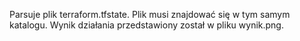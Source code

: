 Parsuje plik terraform.tfstate. Plik musi znajdować się w tym samym katalogu. Wynik działania przedstawiony został w pliku wynik.png.
